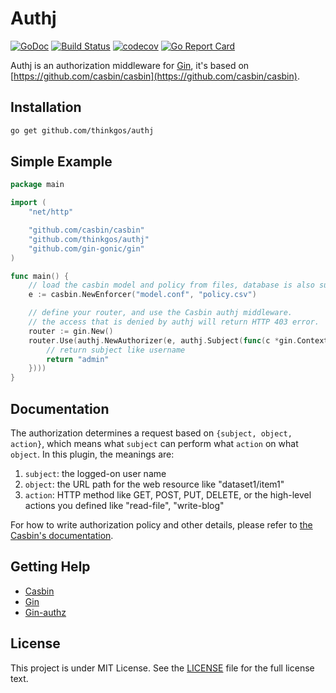# Authj

[![GoDoc](https://godoc.org/github.com/thinkgos/authj?status.svg)](https://godoc.org/github.com/thinkgos/authj)
[![Build Status](https://travis-ci.org/thinkgos/authj.svg)](https://travis-ci.org/thinkgos/authj)
[![codecov](https://codecov.io/gh/thinkgos/authj/branch/master/graph/badge.svg)](https://codecov.io/gh/thinkgos/authj)
[![Go Report Card](https://goreportcard.com/badge/github.com/thinkgos/authj)](https://goreportcard.com/report/github.com/thinkgos/authj)

Authj is an authorization middleware for [Gin](https://github.com/gin-gonic/gin), it's based on
 [https://github.com/casbin/casbin](https://github.com/casbin/casbin).

## Installation

```bash
go get github.com/thinkgos/authj
```

## Simple Example

```Go
package main

import (
    "net/http"

    "github.com/casbin/casbin"
    "github.com/thinkgos/authj"
    "github.com/gin-gonic/gin"
)

func main() {
    // load the casbin model and policy from files, database is also supported.
    e := casbin.NewEnforcer("model.conf", "policy.csv")

    // define your router, and use the Casbin authj middleware.
    // the access that is denied by authj will return HTTP 403 error.
    router := gin.New()
    router.Use(authj.NewAuthorizer(e, authj.Subject(func(c *gin.Context) string {
        // return subject like username
        return "admin"
    })))
}
```

## Documentation

The authorization determines a request based on ``{subject, object, action}``, which means what ``subject`` can perform what ``action`` on what ``object``. In this plugin, the meanings are:

1. ``subject``: the logged-on user name
2. ``object``: the URL path for the web resource like "dataset1/item1"
3. ``action``: HTTP method like GET, POST, PUT, DELETE, or the high-level actions you defined like "read-file", "write-blog"

For how to write authorization policy and other details, please refer to [the Casbin's documentation](https://github.com/casbin/casbin).

## Getting Help

- [Casbin](https://github.com/casbin/casbin)
- [Gin](github.com/gin-gonic/gin)
- [Gin-authz](github.com/gin-contrib/authz)

## License

This project is under MIT License. See the [LICENSE](LICENSE) file for the full license text.
